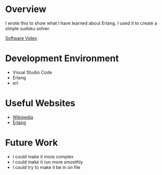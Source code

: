 # Overview

I wrote this to show what I have learned about Erlang. I used it to create a simple sudoku solver.



[Software Video](https://youtu.be/t6FD_L7HqTM?feature=shared)

# Development Environment

- Visual Studio Code
- Erlang
- erl



# Useful Websites


* [Wikipedia](https://en.m.wikipedia.org/wiki/Functional_programming)
* [Erlang](https://www.erlang.org/downloads)

# Future Work

* I could make it more complex 
* I could make it run more smoothly
* I could try to make it be in on file